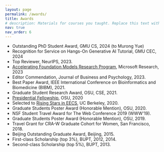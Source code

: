 ```yaml
---
layout: page
permalink: /awards/
title: Awards
# description: Materials for courses you taught. Replace this text with your description.
nav: true
nav_order: 6
---
```


<ul>
    <li>Outstanding PhD Student Award, GMU CS, 2024 (to Murong Yue)</li>
    <li>Recognition for Service on Hangs-On Generative AI Tutorial, GMU CEC, 2024</li>
    <li>Top Reviewer, NeurIPS, 2023.</li>
    <li><a href="https://www.microsoft.com/en-us/research/project/afmr-cognition-and-societal-benefits/">Accelerating Foundation Models Research Program</a>, Microsoft Research, 2023</li>
    <li>Editor Commendation, Journal of Business and Psychology, 2023.</li>
    <li>Best Paper Award, IEEE International Conference on Bioinformatics and Biomedicine (BIBM), 2021.</li>
    <li>Graduate Student Research Award, OSU, CSE, 2021.</li>
    <li><a href="https://engineering.osu.edu/news/2021/01/five-grad-students-awarded-presidential-fellowships">Presidential Fellowship</a>, OSU, 2020</li>
    <li>Selected to <a href="https://eecs.berkeley.edu/rising-stars-2020">Rising Stars in EECS</a>, UC Berkeley, 2020.</li>		
    <li>Graduate Students Poster Award (Honorable Mention), OSU, 2020.</li>
    <li>NSF Student Travel Award for The Web Conference 2019 (WWW'19).</li>
    <li>Graduate Students Poster Award (Honorable Mention), OSU, 2019.</li>
    <li>Travel Grant for CRA-W Graduate Cohort for Women, San Francisco, 2018.</li>		 
    <li>Beijing Outstanding Graduate Award, Beijing, 2015.</li>
    <li>First-class Scholarship (top 3%), BUPT, 2012, 2014.</li>
    <li>Second-class Scholarship (top 5%), BUPT, 2013.</li>
</ul>